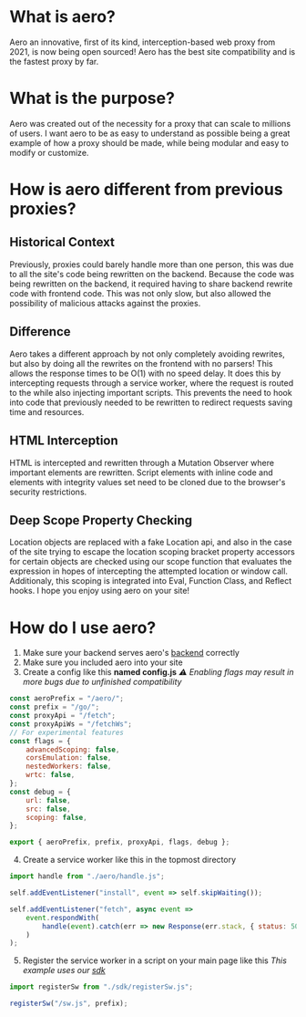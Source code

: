 # What is aero?

Aero an innovative, first of its kind, interception-based web proxy from 2021, is now being open sourced! Aero has the best site compatibility and is the fastest proxy by far.

# What is the purpose?

Aero was created out of the necessity for a proxy that can scale to millions of users. I want aero to be as easy to understand as possible being a great example of how a proxy should be made, while being modular and easy to modify or customize.

# How is aero different from previous proxies?

## Historical Context

Previously, proxies could barely handle more than one person, this was due to all the site's code being rewritten on the backend. Because the code was being rewritten on the backend, it required having to share backend rewrite code with frontend code. This was not only slow, but also allowed the possibility of malicious attacks against the proxies.

## Difference

Aero takes a different approach by not only completely avoiding rewrites, but also by doing all the rewrites on the frontend with no parsers! This allows the response times to be O(1) with no speed delay. It does this by intercepting requests through a service worker, where the request is routed to the while also injecting important scripts. This prevents the need to hook into code that previously needed to be rewritten to redirect requests saving time and resources.

## HTML Interception

HTML is intercepted and rewritten through a Mutation Observer where important elements are rewritten. Script elements with inline code and elements with integrity values set need to be cloned due to the browser's security restrictions.

## Deep Scope Property Checking

Location objects are replaced with a fake Location api, and also in the case of the site trying to escape the location scoping bracket property accessors for certain objects are checked using our scope function that evaluates the expression in hopes of intercepting the attempted location or window call. Additionaly, this scoping is integrated into Eval, Function Class, and Reflect hooks. I hope you enjoy using aero on your site!

# How do I use aero?

1. Make sure your backend serves aero's [backend](https://git.semisol.dev/Haven/aero-backend) correctly
2. Make sure you included aero into your site
3. Create a config like this **named config.js**
   _⚠️ Enabling flags may result in more bugs due to unfinished compatibility_

```js
const aeroPrefix = "/aero/";
const prefix = "/go/";
const proxyApi = "/fetch";
const proxyApiWs = "/fetchWs";
// For experimental features
const flags = {
	advancedScoping: false,
	corsEmulation: false,
	nestedWorkers: false,
	wrtc: false,
};
const debug = {
	url: false,
	src: false,
	scoping: false,
};

export { aeroPrefix, prefix, proxyApi, flags, debug };
```

4. Create a service worker like this in the topmost directory

```js
import handle from "./aero/handle.js";

self.addEventListener("install", event => self.skipWaiting());

self.addEventListener("fetch", async event =>
	event.respondWith(
		handle(event).catch(err => new Response(err.stack, { status: 500 }))
	)
);
```

5. Register the service worker in a script on your main page like this
   _This example uses our [sdk](https://git.semisol.dev/ProxyHaven/sdk)_

```js
import registerSw from "./sdk/registerSw.js";

registerSw("/sw.js", prefix);
```
